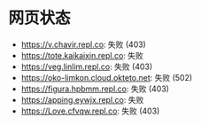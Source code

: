 # 网页状态
- https://v.chavir.repl.co: 失败 (403)
- https://tote.kaikaixin.repl.co: 失败
- https://veg.linlim.repl.co: 失败 (403)
- https://oko-limkon.cloud.okteto.net: 失败 (502)
- https://figura.hpbmm.repl.co: 失败 (403)
- https://apping.eywjx.repl.co: 失败
- https://Love.cfvqw.repl.co: 失败 (403)
